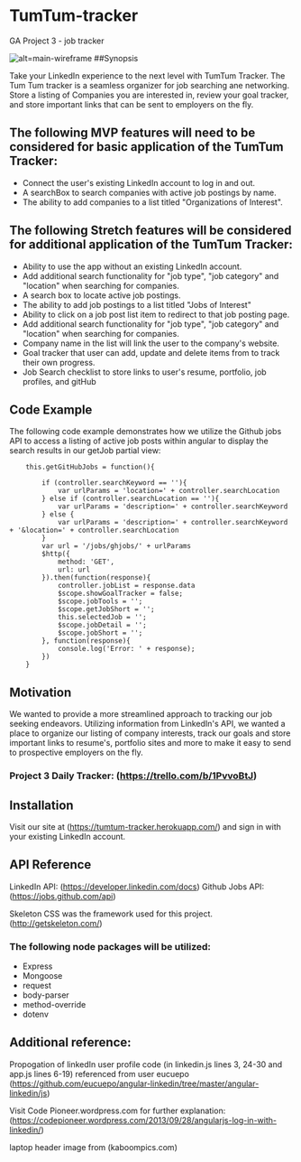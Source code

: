 # TumTum-tracker
GA Project 3 - job tracker

![alt=main-wireframe](https://github.com/karlmorand/tumtum-tracker/blob/master/reference_material/TumTum_Tracker_Main.jpg)
##Synopsis

Take your LinkedIn experience to the next level with TumTum Tracker. The Tum Tum tracker is a seamless organizer for job searching ane networking. Store a listing of Companies you are interested in, review your goal tracker, and store important links that can be sent to employers on the fly.  


## The following MVP features will need to be considered for basic application of the TumTum Tracker:

- Connect the user's existing LinkedIn account to log in and out.
- A searchBox to search companies with active job postings by name.
- The ability to add companies to a list titled "Organizations of Interest".

## The following Stretch features will be considered for additional application of the TumTum Tracker:

- Ability to use the app without an existing LinkedIn account.
- Add additional search functionality for "job type", "job category" and "location" when searching for companies.
- A search box to locate active job postings.
- The ability to add job postings to a list titled "Jobs of Interest"
- Ability to click on a job post list item to redirect to that job posting page.
- Add additional search functionality for "job type", "job category" and "location" when searching for companies.
- Company name in the list will link the user to the company's website.
- Goal tracker that user can add, update and delete items from to track their own progress.
- Job Search checklist to store links to user's resume, portfolio, job profiles, and gitHub


## Code Example
The following code example demonstrates how we utilize the Github jobs API to access a listing of active job posts within angular to display the search results in our getJob partial view:
```
	this.getGitHubJobs = function(){

		if (controller.searchKeyword == ''){
			var urlParams = 'location=' + controller.searchLocation
		} else if (controller.searchLocation == ''){
			var urlParams = 'description=' + controller.searchKeyword
		} else {
			var urlParams = 'description=' + controller.searchKeyword + '&location=' + controller.searchLocation
		}
		var url = '/jobs/ghjobs/' + urlParams
		$http({
			method: 'GET',
			url: url
		}).then(function(response){
			controller.jobList = response.data
			$scope.showGoalTracker = false;
			$scope.jobTools = '';
			$scope.getJobShort = '';
			this.selectedJob = '';
			$scope.jobDetail = '';
			$scope.jobShort = '';
		}, function(response){
			console.log('Error: ' + response);
		})
	}
```
## Motivation

We wanted to provide a more streamlined approach to tracking our job seeking endeavors. Utilizing information from LinkedIn's API, we wanted a place to organize our listing of company interests, track our goals and store important links to resume's, portfolio sites and more to make it easy to send to prospective employers on the fly.


### Project 3 Daily Tracker:  (https://trello.com/b/1PvvoBtJ)


## Installation

Visit our site at (https://tumtum-tracker.herokuapp.com/) and sign in with your existing LinkedIn account.

## API Reference

LinkedIn API: (https://developer.linkedin.com/docs)
Github Jobs API: (https://jobs.github.com/api)

Skeleton CSS was the framework used for this project. (http://getskeleton.com/)


### The following node packages will be utilized:

- Express
- Mongoose
- request
- body-parser
- method-override
- dotenv


## Additional reference:

Propogation of linkedIn user profile code (in linkedin.js lines 3, 24-30 and app.js lines 6-19) referenced from user eucuepo (https://github.com/eucuepo/angular-linkedin/tree/master/angular-linkedin/js)

Visit Code Pioneer.wordpress.com for further explanation: (https://codepioneer.wordpress.com/2013/09/28/angularjs-log-in-with-linkedin/)

laptop header image from (kaboompics.com) 
